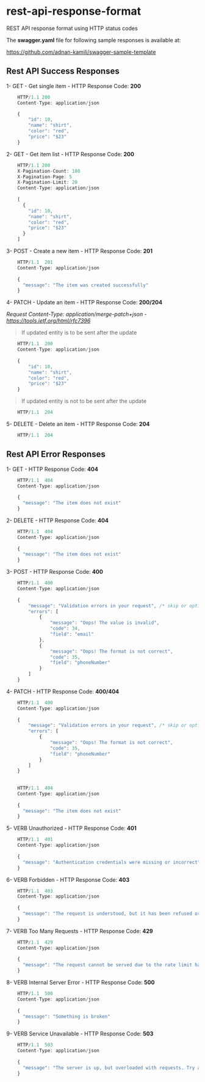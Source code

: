 # rest-api-response-format
REST API response format using HTTP status codes

The **swagger.yaml** file for following sample responses is available at:

https://github.com/adnan-kamili/swagger-sample-template

## Rest API Success Responses

1- GET - Get single item - HTTP Response Code: **200**
```javascript
    HTTP/1.1 200
    Content-Type: application/json

    {
        "id": 10,
        "name": "shirt",
        "color": "red",
        "price": "$23"
    }
```
2- GET - Get item list - HTTP Response Code: **200**
```javascript
    HTTP/1.1 200
    X-Pagination-Count: 100
    X-Pagination-Page: 5
    X-Pagination-Limit: 20
    Content-Type: application/json
    
    [
      {
        "id": 10,
        "name": "shirt",
        "color": "red",
        "price": "$23"
      }
    ]
```

3- POST - Create a new item - HTTP Response Code: **201**
```javascript
    HTTP/1.1  201
    Content-Type: application/json
 
    {
      "message": "The item was created successfully"
    }
```
4- PATCH - Update an item - HTTP Response Code: **200/204** 

*Request Content-Type: application/merge-patch+json - https://tools.ietf.org/html/rfc7396*

> If updated entity is to be sent after the update

```javascript
    HTTP/1.1  200
    Content-Type: application/json
 
    {
        "id": 10,
        "name": "shirt",
        "color": "red",
        "price": "$23"
    }
```

> If updated entity is not to be sent after the update

```javascript
    HTTP/1.1  204
```

5- DELETE - Delete an item - HTTP Response Code: **204**
```javascript
    HTTP/1.1  204
```


## Rest API Error Responses

1- GET - HTTP Response Code: **404**

```javascript
    HTTP/1.1  404
    Content-Type: application/json
 
    {
      "message": "The item does not exist"
    }
```
2- DELETE - HTTP Response Code: **404**
```javascript
    HTTP/1.1  404
    Content-Type: application/json
 
    {
      "message": "The item does not exist"
    }
```
3- POST -  HTTP Response Code: **400**
```javascript
    HTTP/1.1  400
    Content-Type: application/json
    
    {
        "message": "Validation errors in your request", /* skip or optional error message */
        "errors": [
            {
                "message": "Oops! The value is invalid",
                "code": 34,
                "field": "email"
            },
            {
                "message": "Oops! The format is not correct",
                "code": 35,
                "field": "phoneNumber"
            }
        ]
    }
```
4- PATCH -  HTTP Response Code: **400/404**
```javascript
    HTTP/1.1  400
    Content-Type: application/json
    
    {
        "message": "Validation errors in your request", /* skip or optional error message */
        "errors": [
            {
                "message": "Oops! The format is not correct",
                "code": 35,
                "field": "phoneNumber"
            }
        ]
    }
    
    
    HTTP/1.1  404
    Content-Type: application/json
 
    {
      "message": "The item does not exist"
    }
```
5- VERB Unauthorized - HTTP Response Code: **401**
```javascript
    HTTP/1.1  401
    Content-Type: application/json
 
    {
      "message": "Authentication credentials were missing or incorrect"
    }
```
6- VERB Forbidden - HTTP Response Code: **403**
```javascript
    HTTP/1.1  403
    Content-Type: application/json
 
    {
      "message": "The request is understood, but it has been refused or access is not allowed"
    }
```
7- VERB Too Many Requests - HTTP Response Code: **429**
```javascript
    HTTP/1.1  429
    Content-Type: application/json
 
    {
      "message": "The request cannot be served due to the rate limit having been exhausted for the resource"
    }
```
8- VERB Internal Server Error - HTTP Response Code: **500**
```javascript
    HTTP/1.1  500
    Content-Type: application/json
 
    {
      "message": "Something is broken"
    }
```
9- VERB Service Unavailable - HTTP Response Code: **503**
```javascript
    HTTP/1.1  503
    Content-Type: application/json
 
    {
      "message": "The server is up, but overloaded with requests. Try again later!"
    }
```
